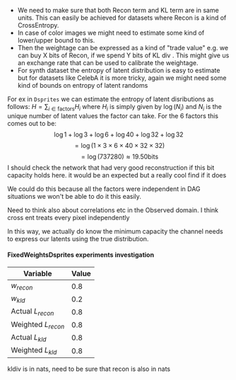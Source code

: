 - We need to make sure that both Recon term and KL term are in same units. This can easily be achieved for datasets where Recon is a kind of CrossEntropy.
- In case of color images we might need to estimate some kind of lower/upper bound to this.
- Then the weightage can be expressed as a kind of "trade value" e.g. we can buy X bits of Recon, if we spend Y bits of KL div . This might give us an exchange rate that can be used to calibrate the weightage.
- For synth dataset the entropy of latent distribution is easy to estimate but for datasets like CelebA it is more tricky, again we might need some kind of bounds on entropy of latent randoms

For ex in `Dsprites` we can estimate the entropy of latent disributions as follows:
$H = \sum_{i \in \text{factors}} H_i$ where $H_i$ is simply given by $\log(N_i)$ and $N_i$ is the unique number of latent values the factor can take. For the 6 factors this comes out to be: $$ \log 1 + \log 3 + \log 6 + \log 40 + \log 32 + \log 32 $$$$ = \log(1 \times 3 \times 6 \times 40 \times 32 \times 32)$$$$ = \log(737280) \approx 19.50 \text{bits}$$
<span class="remark">I should check the network that had very good reconstruction if this bit capacity holds here. it would be an expected but a really cool find if it does</span>

We could do this because all the factors were independent in DAG situations we won't be able to do it this easily.

Need to think also about correlations etc in the Observed domain. I think cross ent treats every pixel independently

In this way, we actually do know the minimum capacity the channel needs to express our latents using the true distribution.


#### FixedWeightsDsprites experiments investigation

| Variable      | Value |
| ----------- | ----------- |
| $w_{recon}$   | $0.8$        |
| $w_{kld}$   | $0.2$        |
| Actual $L_{recon}$   | $0.8$        |
| Weighted $L_{recon}$   | $0.8$        |
| Actual $L_{kld}$   | $0.8$        |
| Weighted $L_{kld}$   | $0.8$        |



kldiv is in nats, need to be sure that recon is also in nats
